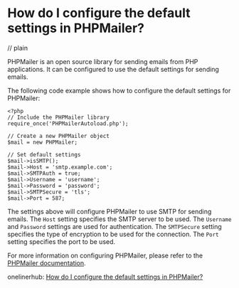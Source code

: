 # How do I configure the default settings in PHPMailer?
// plain

PHPMailer is an open source library for sending emails from PHP applications. It can be configured to use the default settings for sending emails.

The following code example shows how to configure the default settings for PHPMailer:
```
<?php
// Include the PHPMailer library
require_once('PHPMailerAutoload.php');

// Create a new PHPMailer object
$mail = new PHPMailer;

// Set default settings
$mail->isSMTP();
$mail->Host = 'smtp.example.com';
$mail->SMTPAuth = true;
$mail->Username = 'username';
$mail->Password = 'password';
$mail->SMTPSecure = 'tls';
$mail->Port = 587;
```

The settings above will configure PHPMailer to use SMTP for sending emails. The `Host` setting specifies the SMTP server to be used. The `Username` and `Password` settings are used for authentication. The `SMTPSecure` setting specifies the type of encryption to be used for the connection. The `Port` setting specifies the port to be used.

For more information on configuring PHPMailer, please refer to the [PHPMailer documentation](https://github.com/PHPMailer/PHPMailer/wiki).

onelinerhub: [How do I configure the default settings in PHPMailer?](https://onelinerhub.com/phpmailer/how-do-i-configure-the-default-settings-in-phpmailer)